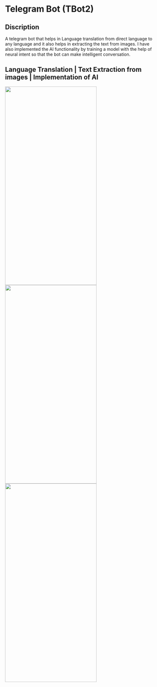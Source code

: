 # Telegram Bot (TBot2)
## Discription
A telegram bot that helps in Language translation from direct language to any language and it also helps in extracting the text from images. I have also implemented the AI functionality by training a model with the help of neural intent so that the bot can make intelligent conversation.

<!-- ## Language Translation
![translate](https://user-images.githubusercontent.com/60610128/203905459-302bd027-b63c-4c21-8b33-a12736b834c0.gif)

## Text Extraction from images
![AIimplementation](https://user-images.githubusercontent.com/60610128/203913787-8218e643-2b01-44ae-9ac8-a50279990c79.gif)

## Implementation of AI
![intelligentConversation](https://user-images.githubusercontent.com/60610128/203912890-a11e2336-8269-467e-a19d-4a0d28773336.gif) -->

## Language Translation | Text Extraction from images | Implementation of AI
<p float="left">
  <img src="https://user-images.githubusercontent.com/60610128/203905459-302bd027-b63c-4c21-8b33-a12736b834c0.gif" width="300" height="650" />
  <img src="https://user-images.githubusercontent.com/60610128/203913787-8218e643-2b01-44ae-9ac8-a50279990c79.gif" width="300" height="650" /> 
  <img src="https://user-images.githubusercontent.com/60610128/203912890-a11e2336-8269-467e-a19d-4a0d28773336.gif" width="300" height="650" />
</p>

<!-- to set the images side by side -->
<!-- ![alt-text-1](image1.png "title-1") ![alt-text-2](image2.png "title-2") -->
